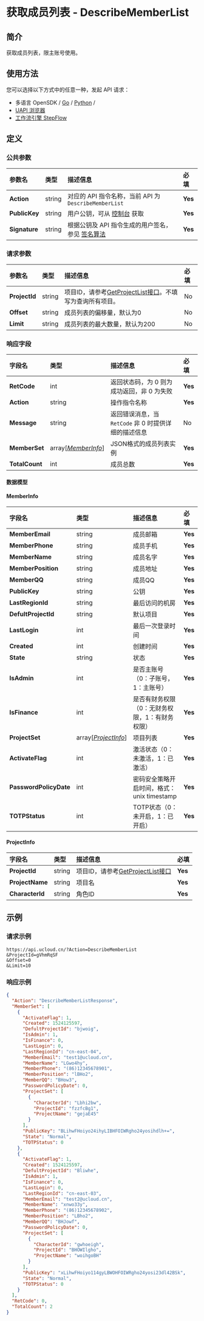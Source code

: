 # 获取成员列表 - DescribeMemberList

## 简介

获取成员列表，限主账号使用。






## 使用方法

您可以选择以下方式中的任意一种，发起 API 请求：
- 多语言 OpenSDK / [Go](https://github.com/ucloud/ucloud-sdk-go) / [Python](https://github.com/ucloud/ucloud-sdk-python3) /
- [UAPI 浏览器](https://console.ucloud.cn/uapi/detail?id=DescribeMemberList)
- [工作流引擎 StepFlow](https://console.ucloud.cn/stepflow/manage/)


## 定义

### 公共参数

| 参数名 | 类型 | 描述信息 | 必填 |
|:---|:---|:---|:---|
| **Action**     | string  | 对应的 API 指令名称，当前 API 为 `DescribeMemberList`                        | **Yes** |
| **PublicKey**  | string  | 用户公钥，可从 [控制台](https://console.ucloud.cn/uapi/apikey) 获取                                             | **Yes** |
| **Signature**  | string  | 根据公钥及 API 指令生成的用户签名，参见 [签名算法](api/summary/signature.md)  | **Yes** |

### 请求参数

| 参数名 | 类型 | 描述信息 | 必填 |
|:---|:---|:---|:---|
| **ProjectId** | string | 项目ID，请参考[GetProjectList接口](api/summary/get_project_list)。不填写为查询所有项目。 |No|
| **Offset** | string | 成员列表的偏移量，默认为0 |No|
| **Limit** | string | 成员列表的最大数量，默认为200 |No|

### 响应字段

| 字段名 | 类型 | 描述信息 | 必填 |
|:---|:---|:---|:---|
| **RetCode** | int | 返回状态码，为 0 则为成功返回，非 0 为失败 |**Yes**|
| **Action** | string | 操作指令名称 |**Yes**|
| **Message** | string | 返回错误消息，当 `RetCode` 非 0 时提供详细的描述信息 |No|
| **MemberSet** | array[[*MemberInfo*](#MemberInfo)] | JSON格式的成员列表实例 |**Yes**|
| **TotalCount** | int | 成员总数 |**Yes**|

#### 数据模型


#### MemberInfo

| 字段名 | 类型 | 描述信息 | 必填 |
|:---|:---|:---|:---|
| **MemberEmail** | string | 成员邮箱 |**Yes**|
| **MemberPhone** | string | 成员手机 |**Yes**|
| **MemberName** | string | 成员名字 |**Yes**|
| **MemberPosition** | string | 成员地址 |**Yes**|
| **MemberQQ** | string | 成员QQ |**Yes**|
| **PublicKey** | string | 公钥 |**Yes**|
| **LastRegionId** | string | 最后访问的机房 |**Yes**|
| **DefultProjectId** | string | 默认项目 |**Yes**|
| **LastLogin** | int | 最后一次登录时间 |**Yes**|
| **Created** | int | 创建时间 |**Yes**|
| **State** | string | 状态 |**Yes**|
| **IsAdmin** | int | 是否主账号（0：子账号，1：主账号） |**Yes**|
| **IsFinance** | int | 是否有财务权限（0：无财务权限，1：有财务权限） |**Yes**|
| **ProjectSet** | array[[*ProjectInfo*](#ProjectInfo)] | 项目列表 |**Yes**|
| **ActivateFlag** | int | 激活状态（0：未激活，1：已激活） |**Yes**|
| **PasswordPolicyDate** | int | 密码安全策略开启时间，格式：unix timestamp |**Yes**|
| **TOTPStatus** | int | TOTP状态（0：未开启，1：已开启） |**Yes**|

#### ProjectInfo

| 字段名 | 类型 | 描述信息 | 必填 |
|:---|:---|:---|:---|
| **ProjectId** | string | 项目ID，请参考[GetProjectList接口](api/summary/get_project_list) |**Yes**|
| **ProjectName** | string | 项目名 |**Yes**|
| **CharacterId** | string | 角色ID |**Yes**|

## 示例

### 请求示例
    
```
https://api.ucloud.cn/?Action=DescribeMemberList
&ProjectId=gVhmRqSF
&Offset=0
&Limit=10
```

### 响应示例
    
```json
{
  "Action": "DescribeMemberListResponse",
  "MemberSet": [
    {
      "ActivateFlag": 1,
      "Created": 1524125597,
      "DefultProjectId": "bjwoig",
      "IsAdmin": 1,
      "IsFinance": 0,
      "LastLogin": 0,
      "LastRegionId": "cn-east-04",
      "MemberEmail": "test1@ucloud.cn",
      "MemberName": "LGwo4hy",
      "MemberPhone": "(86)12345678901",
      "MemberPosition": "lBHo2",
      "MemberQQ": "BHow3",
      "PasswordPolicyDate": 0,
      "ProjectSet": [
        {
          "CharacterId": "Lbhi2bw",
          "ProjectId": "fzzfcBg1",
          "ProjectName": "gejaE45"
        }
      ],
      "PublicKey": "BLihwFHoiyo24ihyLIBHFOIWRgho24yosihdlh+=",
      "State": "Normal",
      "TOTPStatus": 0
    },
    {
      "ActivateFlag": 1,
      "Created": 1524125597,
      "DefultProjectId": "Bliwhe",
      "IsAdmin": 1,
      "IsFinance": 0,
      "LastLogin": 0,
      "LastRegionId": "cn-east-03",
      "MemberEmail": "test2@ucloud.cn",
      "MemberName": "xnwo33y",
      "MemberPhone": "(86)12345678902",
      "MemberPosition": "LBho2",
      "MemberQQ": "BHJowf",
      "PasswordPolicyDate": 0,
      "ProjectSet": [
        {
          "CharacterId": "gwhoeigh",
          "ProjectId": "BHOWIlgho",
          "ProjectName": "woihgoBH"
        }
      ],
      "PublicKey": "xLihwFHoiyo114gyLBWOHFOIWRgho24yosi23dl42BSk",
      "State": "Normal",
      "TOTPStatus": 0
    }
  ],
  "RetCode": 0,
  "TotalCount": 2
}
```





